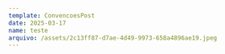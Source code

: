```yaml
---
template: ConvencoesPost
date: 2025-03-17
name: teste
arquivo: /assets/2c13ff87-d7ae-4d49-9973-658a4896ae19.jpeg
---
```

